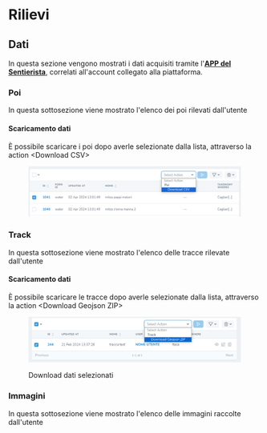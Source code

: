 # Rilievi

## Dati

In questa sezione vengono mostrati i dati acquisiti tramite l'[**APP del Sentierista**](../../piattaforma/app-del-sentierista.md), correlati all'account collegato alla piattaforma.

### Poi

In questa sottosezione viene mostrato l'elenco dei poi rilevati dall'utente

#### Scaricamento dati

È possibile scaricare i poi dopo averle selezionate dalla lista, attraverso la action \<Download CSV>

<figure><img src="../../.gitbook/assets/image.png" alt=""><figcaption></figcaption></figure>

### Track

In questa sottosezione viene mostrato l'elenco delle tracce rilevate dall'utente

#### Scaricamento dati

È possibile scaricare le tracce dopo averle selezionate dalla lista, attraverso la action \<Download Geojson ZIP>

<figure><img src="../../.gitbook/assets/image (5).png" alt=""><figcaption><p>Download dati selezionati</p></figcaption></figure>

### Immagini

In questa sottosezione viene mostrato l'elenco delle immagini raccolte dall'utente
